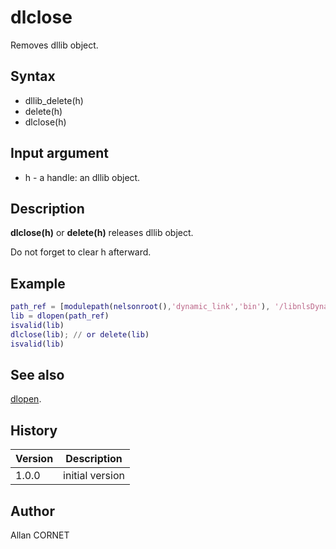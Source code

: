 

# dlclose

Removes dllib object.

## Syntax

- dllib_delete(h)
- delete(h)
- dlclose(h)

## Input argument

 - h - a handle: an dllib object.

## Description


  <p><b>dlclose(h)</b> or <b>delete(h)</b> releases dllib object.</p>
  <p>Do not forget to clear h afterward.</p>


## Example

```matlab
path_ref = [modulepath(nelsonroot(),'dynamic_link','bin'), '/libnlsDynamic_link', getdynlibext()];
lib = dlopen(path_ref)
isvalid(lib)
dlclose(lib); // or delete(lib)
isvalid(lib)
```

## See also

[dlopen](dlopen.md).
## History

|Version|Description|
|------|------|
|1.0.0|initial version|


## Author

Allan CORNET



